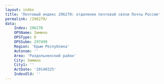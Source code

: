 ```yaml
---
layout: index
title: 'Почтовый индекс 296270: отделение почтовой связи Почты России'
permalink: /296270/
data:
    Index: 296270
    OPSName: Зимино
    OPSType: О
    OPSSubm: 297499
    Region: 'Крым Республика'
    Autonom: ''
    Area: 'Раздольненский район'
    City: Зимино
    City1: ''
    ActDate: '20140325'
    IndexOld: ''
---
```

